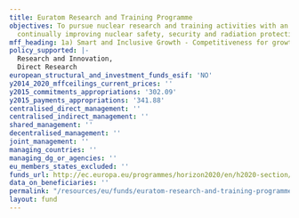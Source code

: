 ```yaml
---
title: Euratom Research and Training Programme
objectives: To pursue nuclear research and training activities with an emphasis on
  continually improving nuclear safety, security and radiation protection.
mff_heading: 1a) Smart and Inclusive Growth - Competitiveness for growth and jobs
policy_supported: |-
  Research and Innovation,
  Direct Research
european_structural_and_investment_funds_esif: 'NO'
y2014_2020_mffceilings_current_prices: ''
y2015_commitments_appropriations: '302.09'
y2015_payments_appropriations: '341.88'
centralised_direct_management: ''
centralised_indirect_management: ''
shared_management: ''
decentralised_management: ''
joint_management: ''
managing_countries: ''
managing_dg_or_agencies: ''
eu_members_states_excluded: ''
funds_url: http://ec.europa.eu/programmes/horizon2020/en/h2020-section/euratom
data_on_beneficiaries: ''
permalink: "/resources/eu/funds/euratom-research-and-training-programme"
layout: fund
---
```

